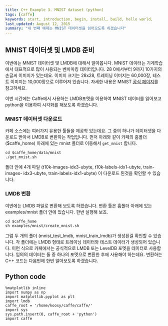 ```yaml
---
title: C++ Example 3. MNIST dataset (python)
tags: [caffe]
keywords: start, introduction, begin, install, build, hello world,
last_updated: August 12, 2015
summary: "세 번째 예제는 MNIST 데이터셋을 읽어오도록 하겠습니다"
---
```


## MNIST 데이터셋 및 LMDB 준비

이번에는 MNIST 데이터셋 및 LMDB에 대해서 알아봅니다. MNIST 데이터는 기계학습에서 대표적으로 많이 사용되는 벤치마킹 데이터입니다.
28 0에서부터 9까지 10가지의 손글씨 이미지가 있는데요. 이미지 크기는 28x28, 트레이닝 이미지는 60,000장, 테스트 이미지는
10,000장으로 이루어져 있습니다. 자세한 내용은 MNIST [공식 페이지](http://yann.lecun.com/exdb/mnist/
)를 참고하세요.

이번 시간에는 Caffe에서 사용하는 LMDB포멧을 이용하여 MNIST 데이터를 읽어보고 python을 이용하여 시각화를 해보도록 하겠습니다.

### MNIST 데이터셋 다운로드

카페 소스에는 여러가지 유용한 툴들을 제공학 있는데요. 그 중의 하나가 데이터셋을 다운로드 받아서 LMDB로 변환하는 작업입니다. 먼저 아래와
같이 카페의 홈폴더($caffe_home) 아래에 있는 mnist 폴더로 이동해서 `get_mnist` 합니다.

```
cd $caffe_home/data/mnist
./get_mnist.sh
```

폴더 안에 4개 파일 (t10k-images-idx3-ubyte, t10k-labels-idx1-ubyte, train-images-
idx3-ubyte,
train-labels-idx1-ubyte) 이 다운로드 된것을 확인할 수 있습니다.

### LMDB 변환

이번에는 LMDB 파일로 변환해 보도록 하겠습니다. 변환 툴은 홈폴더 아래에 있는 examples/mnist 폴더 안에 있습니다. 한번 실행해
보죠.

```
cd $caffe_home
sh examples/mnist/create_mnist.sh
```

그럼 두 개의 폴더 (mnist_test_lmdb, mnist_train_lmdb)가 생성된걸 확인할 수 있습니다. 각 폴더에는 LMDB 형태로
트레이닝 데이터와 테스트 데이터가 생성되어 있습니다. 이런 식으로 카페에서는 공식적으로 LMDB 또는 LevelDB 포멧을 데이터로 사용합니다.
임의의 데이터는 둘 중 하나의 포멧으로 변환한 후에 사용해야 하는데요. 변환하는 C++ 코드는 다음번에 한번 알아보도록 하겠습니다.

## Python code


    %matplotlib inline
    import numpy as np
    import matplotlib.pyplot as plt
    import lmdb
    caffe_root = '/home/koosy/caffe/caffe/'
    import sys
    sys.path.insert(0, caffe_root + 'python')
    import caffe


    
